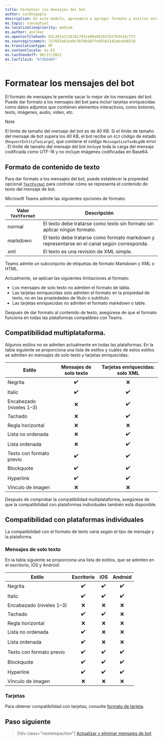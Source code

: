 ```yaml
---
title: Formatear los mensajes del bot
author: surbhigupta
description: En este módulo, aprenderá a agregar formato y estilos enriquecidos a los mensajes del bot, como tachado, lista ordenada y desordenada, hipervínculo, vínculo de imagen, etc.
ms.topic: conceptual
ms.localizationpriority: medium
ms.author: anclear
ms.openlocfilehash: 63c201e2126181793ce09a962b5352fb3418cff2
ms.sourcegitcommit: 217025a61ed9c3b76b507fe95563142abc6d0318
ms.translationtype: MT
ms.contentlocale: es-ES
ms.lasthandoff: 08/17/2022
ms.locfileid: "67363497"
---
```

# <a name="format-your-bot-messages"></a>Formatear los mensajes del bot

El formato de mensajes le permite sacar lo mejor de los mensajes del bot. Puede dar formato a los mensajes del bot para incluir tarjetas enriquecidas como datos adjuntos que contienen elementos interactivos, como botones, texto, imágenes, audio, vídeo, etc.

> [!NOTE]
> El límite de tamaño del mensaje del bot es de 40 KB. Si el límite de tamaño del mensaje de bot supera los 40 KB, el bot recibe un `413` código de estado (`RequestEntityTooLarge`), que contiene el código `MessageSizeTooBig`de error . El límite de tamaño del mensaje del bot incluye toda la carga del mensaje codificada como UTF-16 y no incluye imágenes codificadas en Base64.

## <a name="format-text-content"></a>Formato de contenido de texto

Para dar formato a los mensajes del bot, puede establecer la propiedad opcional [`TextFormat`](/bot-framework/dotnet/bot-builder-dotnet-create-messages#customizing-a-message) para controlar cómo se representa el contenido de texto del mensaje de bot.

Microsoft Teams admite las siguientes opciones de formato:

| Valor `TextFormat` | Descripción |
| --- | --- |
| normal | El texto debe tratarse como texto sin formato sin aplicar ningún formato.|
| markdown | El texto debe tratarse como formato markdown y representarse en el canal según corresponda. |
| xml | El texto es una revisión de XML simple. |

Teams admite un subconjunto de etiquetas de formato Markdown y XML o HTML.

Actualmente, se aplican las siguientes limitaciones al formato:

* Los mensajes de solo texto no admiten el formato de tabla.
* Las tarjetas enriquecidas solo admiten el formato en la propiedad de texto, no en las propiedades de título o subtítulo.
* Las tarjetas enriquecidas no admiten el formato markdown o table.

Después de dar formato al contenido de texto, asegúrese de que el formato funciona en todas las plataformas compatibles con Teams.

## <a name="cross-platform-support"></a>Compatibilidad multiplataforma.

Algunos estilos no se admiten actualmente en todas las plataformas. En la tabla siguiente se proporciona una lista de estilos y cuáles de estos estilos se admiten en mensajes de solo texto y tarjetas enriquecidas:

| Estilo                     | Mensajes de solo texto | Tarjetas enriquecidas: solo XML |
| ---                       | :---: | :---: |
| Negrita                      | ✔️️ | ❌ |
| Italic                    | ✔️ | ✔️ |
| Encabezado (niveles 1&ndash;3) | ❌ | ✔️ |
| Tachado             | ❌ | ✔️ |
| Regla horizontal           | ❌ | ❌ |
| Lista no ordenada            | ❌ | ✔️ |
| Lista ordenada              | ❌ | ✔️ |
| Texto con formato previo         | ✔️ | ✔️ |
| Blockquote                | ✔️ | ✔️ |
| Hyperlink                 | ✔️ | ✔️ |
| Vínculo de imagen                | ❌ | ❌ |

Después de comprobar la compatibilidad multiplataforma, asegúrese de que la compatibilidad con plataformas individuales también está disponible.

## <a name="support-by-individual-platform"></a>Compatibilidad con plataformas individuales

La compatibilidad con el formato de texto varía según el tipo de mensaje y la plataforma.

### <a name="text-only-messages"></a>Mensajes de solo texto

En la tabla siguiente se proporciona una lista de estilos, que se admiten en el escritorio, iOS y Android:

| Estilo                     | Escritorio | iOS | Android |
| ---                       | :---: | :---: | :---: |
| Negrita                      | ✔️ | ✔️ | ✔️ |
| Italic                    | ✔️ | ✔️ | ✔️ |
| Encabezado (niveles 1&ndash;3) | ❌ | ❌ | ❌ |
| Tachado             | ✔️ | ✔️ | ❌ |
| Regla horizontal           | ❌ | ❌ | ❌ |
| Lista no ordenada            | ✔️ | ❌ | ❌ |
| Lista ordenada              | ✔️ | ❌ | ❌ |
| Texto con formato previo         | ✔️ | ✔️ | ✔️ |
| Blockquote                | ✔️ | ✔️ | ✔️ |
| Hyperlink                 | ✔️ | ✔️ | ✔️ |
| Vínculo de imagen                | ❌ | ❌ | ❌ |

### <a name="cards"></a>Tarjetas

Para obtener compatibilidad con tarjetas, consulte [formato de tarjeta](~/task-modules-and-cards/cards/cards-format.md).

## <a name="next-step"></a>Paso siguiente

> [!div class="nextstepaction"]
> [Actualizar y eliminar mensajes de bot](~/bots/how-to/update-and-delete-bot-messages.md)
